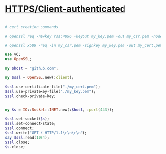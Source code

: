 [1]: https://rosettacode.org/wiki/HTTPS/Client-authenticated

# [HTTPS/Client-authenticated][1]

```raku
 
# cert creation commands
 
# openssl req -newkey rsa:4096 -keyout my_key.pem -out my_csr.pem -nodes -subj "/CN=ME"
 
# openssl x509 -req -in my_csr.pem -signkey my_key.pem -out my_cert.pem
 
use v6;
use OpenSSL;
 
my $host = "github.com";
 
my $ssl = OpenSSL.new(:client);
 
$ssl.use-certificate-file("./my_cert.pem");
$ssl.use-privatekey-file("./my_key.pem");
$ssl.check-private-key;
 
 
my $s = IO::Socket::INET.new(:$host, :port(443));
 
$ssl.set-socket($s);
$ssl.set-connect-state;
$ssl.connect;
$ssl.write("GET / HTTP/1.1\r\n\r\n");
say $ssl.read(1024);
$ssl.close;
$s.close;
 
 
```